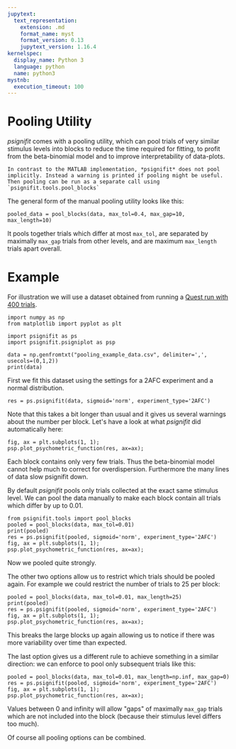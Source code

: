 ```yaml
---
jupytext:
  text_representation:
    extension: .md
    format_name: myst
    format_version: 0.13
    jupytext_version: 1.16.4
kernelspec:
  display_name: Python 3
  language: python
  name: python3
mystnb:
  execution_timeout: 100
---
```

# Pooling Utility

*psignifit* comes with a pooling utility, which can pool trials of very similar stimulus levels into blocks to reduce the time required for fitting, to profit from the beta-binomial model and to improve interpretability of data-plots.

```{note}
In contrast to the MATLAB implementation, *psignifit* does not pool implicitly. Instead a warning is printed if pooling might be useful. Then pooling can be run as a separate call using `psignifit.tools.pool_blocks`
```

The general form of the manual pooling utility looks like this:
```
pooled_data = pool_blocks(data, max_tol=0.4, max_gap=10, max_length=10)
```

It pools together trials which differ at most `max_tol`, are separated by
maximally `max_gap` trials from other levels, and are maximum `max_length`
trials apart overall.


# Example
For illustration we will use a dataset obtained from running a [Quest run with 400 trials](./pooling_example_data.csv).

```{code-cell} ipython3
import numpy as np
from matplotlib import pyplot as plt

import psignifit as ps
import psignifit.psigniplot as psp

data = np.genfromtxt("pooling_example_data.csv", delimiter=',', usecols=(0,1,2))
print(data)
```

First we fit this dataset using the settings for a 2AFC experiment and a normal distribution.


```{code-cell} ipython3
res = ps.psignifit(data, sigmoid='norm', experiment_type='2AFC')
```
Note that this takes a bit longer than usual and it gives us several warnings about the number per block. Let's have a look at what *psignifit* did automatically here:

```{code-cell} ipython3
fig, ax = plt.subplots(1, 1);
psp.plot_psychometric_function(res, ax=ax);
```
Each block contains only very few trials. Thus the beta-binomial model cannot help much to correct for overdispersion. Furthermore the many lines of data slow psignifit down.


By default *psignifit* pools only trials collected at the exact same stimulus level. We can pool the data manually to make each block contain all trials which differ by up to 0.01.


```{code-cell} ipython3
from psignifit.tools import pool_blocks
pooled = pool_blocks(data, max_tol=0.01)
print(pooled)
res = ps.psignifit(pooled, sigmoid='norm', experiment_type='2AFC')
fig, ax = plt.subplots(1, 1);
psp.plot_psychometric_function(res, ax=ax);
```

Now we pooled quite strongly.

The other two options allow us to restrict which trials should be pooled again. For example we could restrict the number of trials to 25 per block:

```{code-cell} ipython3
pooled = pool_blocks(data, max_tol=0.01, max_length=25)
print(pooled)
res = ps.psignifit(pooled, sigmoid='norm', experiment_type='2AFC')
fig, ax = plt.subplots(1, 1);
psp.plot_psychometric_function(res, ax=ax);
```

This breaks the large blocks up again allowing us to notice if there was more variability over time than expected.

The last option gives us a different rule to achieve something in a similar direction: we can enforce to pool only subsequent trials like this:

```{code-cell} ipython3
pooled = pool_blocks(data, max_tol=0.01, max_length=np.inf, max_gap=0)
res = ps.psignifit(pooled, sigmoid='norm', experiment_type='2AFC')
fig, ax = plt.subplots(1, 1);
psp.plot_psychometric_function(res, ax=ax);
```
Values between 0 and infinity will allow "gaps" of maximally `max_gap` trials which are not included into the block (because their stimulus level differs too much).

Of course all pooling options can be combined.
